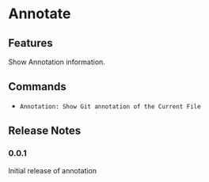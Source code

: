 # Annotate

## Features

Show Annotation information.

## Commands

* `Annotation: Show Git annotation of the Current File`

## Release Notes

### 0.0.1

Initial release of annotation
